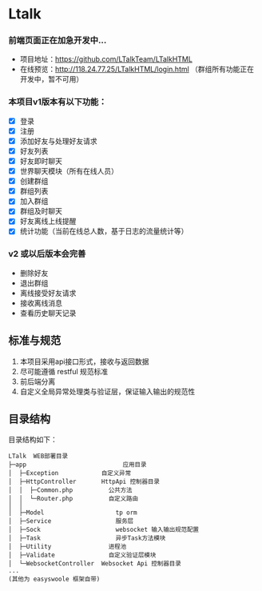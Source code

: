 # Ltalk

### 前端页面正在加急开发中...
- 项目地址：https://github.com/LTalkTeam/LTalkHTML
- 在线预览：http://118.24.77.25/LTalkHTML/login.html （群组所有功能正在开发中，暂不可用）


### 本项目v1版本有以下功能：
- [x] 登录 
- [x] 注册
- [x] 添加好友与处理好友请求
- [x] 好友列表
- [x] 好友即时聊天
- [x] 世界聊天模块（所有在线人员）
- [x] 创建群组
- [x] 群组列表
- [x] 加入群组
- [x] 群组及时聊天
- [x] 好友离线上线提醒
- [x] 统计功能（当前在线总人数，基于日志的流量统计等）

### v2 或以后版本会完善
- 删除好友
- 退出群组
- 离线接受好友请求
- 接收离线消息
- 查看历史聊天记录

## 标准与规范
1. 本项目采用api接口形式，接收与返回数据
2. 尽可能遵循 restful 规范标准
3. 前后端分离
4. 自定义全局异常处理类与验证层，保证输入输出的规范性

## 目录结构

目录结构如下：

~~~
LTalk  WEB部署目录
├─app          				    应用目录
│  ├─Exception            自定义异常
│  ├─HttpController       HttpApi 控制器目录
│  │  ├─Common.php      	公共方法
│  │  └─Router.php      	自定义路由
│  │
│  ├─Model        			  tp orm 
│  ├─Service         		  服务层
│  ├─Sock           		  websocket 输入输出规范配置
│  ├─Task           		  异步Task方法模块
│  ├─Utility           		进程池
│  ├─Validate           	自定义验证层模块
│  └─WebsocketController  Websocket Api 控制器目录
...
(其他为 easyswoole 框架自带)
~~~
